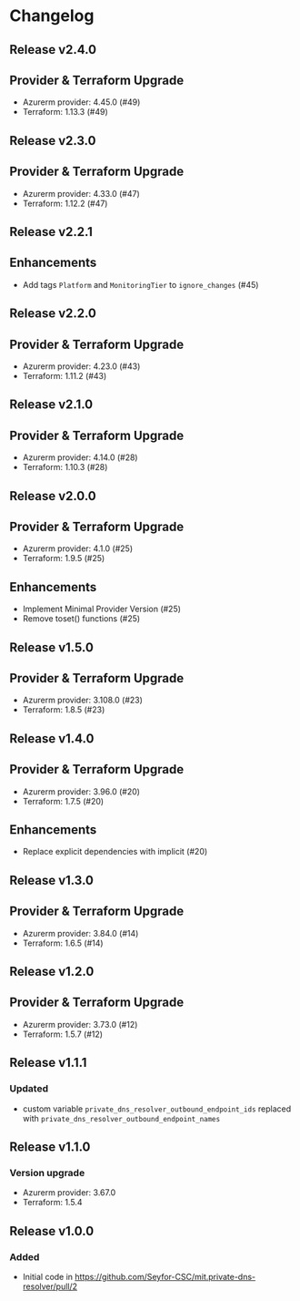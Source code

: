 # Changelog

## Release v2.4.0

## Provider & Terraform Upgrade
- Azurerm provider: 4.45.0 (#49)
- Terraform: 1.13.3 (#49)
   
## Release v2.3.0

## Provider & Terraform Upgrade
- Azurerm provider: 4.33.0 (#47)
- Terraform: 1.12.2 (#47)
   
## Release v2.2.1

## Enhancements

- Add tags `Platform` and `MonitoringTier` to `ignore_changes` (#45)


   
## Release v2.2.0

## Provider & Terraform Upgrade
- Azurerm provider: 4.23.0 (#43)
- Terraform: 1.11.2 (#43)
   
## Release v2.1.0

## Provider & Terraform Upgrade
- Azurerm provider: 4.14.0 (#28)
- Terraform: 1.10.3 (#28)
   
## Release v2.0.0

## Provider & Terraform Upgrade
- Azurerm provider: 4.1.0 (#25)
- Terraform: 1.9.5 (#25)
## Enhancements
- Implement Minimal Provider Version (#25)
- Remove toset() functions (#25)
   
## Release v1.5.0

## Provider & Terraform Upgrade
- Azurerm provider: 3.108.0 (#23)
- Terraform: 1.8.5 (#23)
   
## Release v1.4.0

## Provider & Terraform Upgrade

- Azurerm provider: 3.96.0 (#20)
- Terraform: 1.7.5 (#20)

## Enhancements

- Replace explicit dependencies with implicit (#20)
   
## Release v1.3.0

## Provider & Terraform Upgrade
- Azurerm provider: 3.84.0 (#14)
- Terraform: 1.6.5 (#14)
   
## Release v1.2.0

## Provider & Terraform Upgrade
- Azurerm provider: 3.73.0 (#12)
- Terraform: 1.5.7 (#12)

   
## Release v1.1.1

### Updated
- custom variable `private_dns_resolver_outbound_endpoint_ids` replaced with `private_dns_resolver_outbound_endpoint_names`
   
## Release v1.1.0

### Version upgrade
- Azurerm provider: 3.67.0
- Terraform: 1.5.4
   
## Release v1.0.0

### Added
* Initial code in https://github.com/Seyfor-CSC/mit.private-dns-resolver/pull/2

   